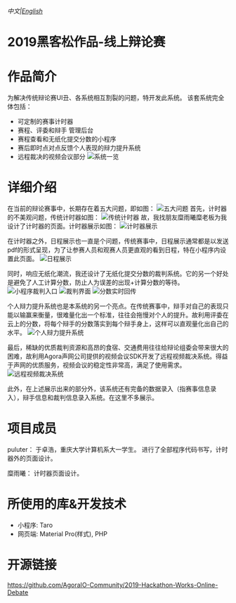 *中文|[English](README.md)*
# 2019黑客松作品-线上辩论赛
# 作品简介
为解决传统辩论赛UI丑、各系统相互割裂的问题，特开发此系统。
该套系统完全体包括：
- 可定制的赛事计时器
- 赛程、评委和辩手 管理后台
- 赛程查看和无纸化提交分数的小程序
- 赛后即时点对点反馈个人表现的辩力提升系统
- 远程裁决的视频会议部分
![系统一览](http://q5vnkmxjg.bkt.clouddn.com/系统一览.png)

# 详细介绍
在当前的辩论赛事中，长期存在着五大问题，即如图：
![五大问题](http://q5vnkmxjg.bkt.clouddn.com/无大问题.png)
首先，计时器的不美观问题，传统计时器如图：
![传统计时器](http://q5vnkmxjg.bkt.clouddn.com/传统计时器.png)
故，我找朋友糜雨曦糜老板为我设计了计时器的页面。计时器展示如图：
![计时器展示](http://q5vnkmxjg.bkt.clouddn.com/计时器展示.png)

在计时器之外，日程展示也一直是个问题，传统赛事中，日程展示通常都是以发送pdf的形式呈现，为了让参赛人员和观赛人员更直观的看到日程，特在小程序内设置此页面。
![日程展示](http://q5vnkmxjg.bkt.clouddn.com/日程展示.png)

同时，响应无纸化潮流，我还设计了无纸化提交分数的裁判系统。它的另一个好处是避免了人工计算分数，防止人为误差的出现+计算分数的等待。
![小程序裁判入口](http://q5vnkmxjg.bkt.clouddn.com/裁决部分.png)
![裁判界面](http://q5vnkmxjg.bkt.clouddn.com/裁判2.png)
![分数实时回传](http://q5vnkmxjg.bkt.clouddn.com/分数实时回传.png)

个人辩力提升系统也是本系统的另一个亮点。在传统赛事中，辩手对自己的表现只能以输赢来衡量，很难量化出一个标准，往往会拖慢对个人的提升。故利用评委在云上的分数，将每个辩手的分数落实到每个辩手身上，这样可以直观量化出自己的水平。
![个人辩力提升系统](http://q5vnkmxjg.bkt.clouddn.com/个人辩力提升系统.png)

最后，稀缺的优质裁判资源和高昂的食宿、交通费用往往给辩论组委会带来很大的困难，故利用Agora声网公司提供的视频会议SDK开发了远程视频裁决系统。得益于声网的优质服务，视频会议的稳定性非常高，满足了使用需求。
![远程视频裁决系统](http://q5vnkmxjg.bkt.clouddn.com/远程比赛.png)

此外，在上述展示出来的部分外，该系统还有完备的数据录入（指赛事信息录入），辩手信息和裁判信息录入系统。在这里不多展示。

# 项目成员
puluter：
于卓浩，重庆大学计算机系大一学生。
进行了全部程序代码书写，计时器外的页面设计。

糜雨曦：
计时器页面设计。

# 所使用的库&开发技术
- 小程序: Taro
- 网页端: Material Pro(样式), PHP

# 开源链接
https://github.com/AgoraIO-Community/2019-Hackathon-Works-Online-Debate
